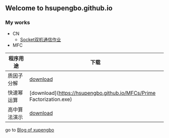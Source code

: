## Welcome to hsupengbo.github.io

### My works
 + CN
      + [Socket双机通信作业](./CN/SocketByC++/README.md)
 + MFC
  
  | 程序用途 | 下载  |
  |---|---| 
  | 质因子分解   | [download](https://hsupengbo.github.io/MFCs/AlgorithmDemo.exe) | 
  | 快速幂运算   | [download](https://hsupengbo.github.io/MFCs/Prime Factorization.exe) | 
  | 高中算法演示 | [download](https://hsupengbo.github.io/MFCs/QuickPow.exe) | 
  
go to [Blog of xupengbo](https://blog.xupengbo.online)
